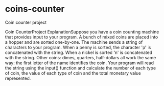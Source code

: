 # coins-counter
Coin counter project

Coin CounterProject ExplanationSuppose you have a coin counting machine that provides input to your program.  A bunch of mixed coins are placed into a hopper and are sorted one-by-one.  The machine sends a string of characters to your program.  When a penny is sorted, the character 'p' is concatenated with the string.  When a nickel is sorted 'n' is concatenated with the string.  Other coins: dimes, quarters, half-dollars all work the same way: the first letter of the name identifies the coin.  Your program will read the string using the input() function and calculate the number of each type of coin, the value of each type of coin and the total monetary value represented.
